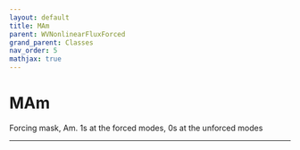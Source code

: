 ```yaml
---
layout: default
title: MAm
parent: WVNonlinearFluxForced
grand_parent: Classes
nav_order: 5
mathjax: true
---
```


#  MAm

Forcing mask, Am. 1s at the forced modes, 0s at the unforced modes


---

